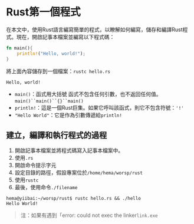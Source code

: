 # Rust第一個程式

在本文中，使用Rust語言編寫簡單的程式，以瞭解如何編寫，儲存和編譯Rust程式。現在，開啟記事本檔案並編寫以下程式碼：

```rs
fn main(){
    println!("Hello, world!");
}
```

將上面內容儲存到一個檔案：`rustc hello.rs`

```shell
Hello, world!
```

- `main()`：函式用大括號 函式不包含任何引數，也不返回任何值。`main()``main()``{}``main()`
- `println!`：這是一個Rust巨集。如果它呼叫該函式，則它不包含符號：`'!'`
- `"Hello World"`：它是作為引數傳遞給`println!`

## 建立，編譯和執行程式的過程

1. 開啟記事本檔案並將程式碼寫入記事本檔案中。
2. 使用`.rs`
3. 開啟命令提示字元
4. 設定目錄的路徑，假設專案位於`/home/hema/worsp/rust`
5. 使用`rustc`
6. 最後，使用命令`./filename`

```shell
hema@yiibai:~/worsp/rust$ rustc hello.rs && ./hello
Hello World!
```

> 注：如果有遇到「error: could not exec the linker`link.exe`
